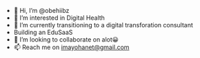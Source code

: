 - 👋 Hi, I’m @obehiibz
- 👀 I’m interested in Digital Health
- 🌱 I’m currently transitioning to a digital transforation consultant
- Building an EduSaaS
- 💞️ I’m looking to collaborate on alot😀
- 📫 Reach me on imayohanet@gmail.com

<!---
obehiibz/obehiibz is a ✨ special ✨ repository because its `README.md` (this file) appears on your GitHub profile.
You can click the Preview link to take a look at your changes.
--->
